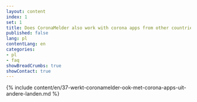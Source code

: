 ```yaml
---
layout: content
index: 1
set: 1
title: Does CoronaMelder also work with corona apps from other countries?
published: false
lang: pl
contentLang: en
categories:
- pl
- faq
showBreadCrumbs: true
showContact: true
---
```

{% include content/en/37-werkt-coronamelder-ook-met-corona-apps-uit-andere-landen.md %}
